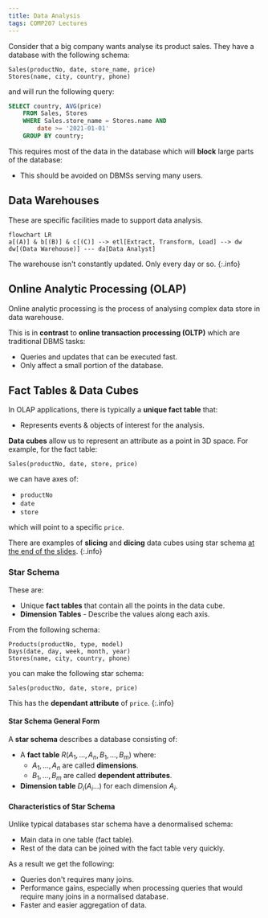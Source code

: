 ```yaml
---
title: Data Analysis
tags: COMP207 Lectures
---
```

Consider that a big company wants analyse its product sales. They have a database with the following schema:

```
Sales(productNo, date, store_name, price)
Stores(name, city, country, phone)
```

and will run the following query:

```sql
SELECT country, AVG(price)
	FROM Sales, Stores
	WHERE Sales.store_name = Stores.name AND
		date >= '2021-01-01'
	GROUP BY country;
```

This requires most of the data in the database which will **block** large parts of the database:

* This should be avoided on DBMSs serving many users.

## Data Warehouses
These are specific facilities made to support data analysis. 

```mermaid
flowchart LR
a[(A)] & b[(B)] & c[(C)] --> etl[Extract, Transform, Load] --> dw
dw[(Data Warehouse)] --- da[Data Analyst]
```

The warehouse isn't constantly updated. Only every day or so.
{:.info}

## Online Analytic Processing (OLAP)
Online analytic processing is the process of analysing complex data store in data warehouse.

This is in **contrast** to **online transaction processing (OLTP)** which are traditional DBMS tasks:

* Queries and updates that can be executed fast.
* Only affect a small portion of the database.

## Fact Tables & Data Cubes
In OLAP applications, there is typically a **unique fact table** that:

* Represents events & objects of interest for the analysis.

**Data cubes** allow us to represent an attribute as a point in 3D space. For example, for the fact table:

```
Sales(productNo, date, store, price)
```

we can have axes of:

* `productNo`
* `date`
* `store`

which will point to a specific `price`.

There are examples of **slicing** and **dicing** data cubes using star schema [at the end of the slides](https://liverpool.instructure.com/courses/46572/pages/more-details-about-data-analysis?module_item_id=1218371).
{:.info}

### Star Schema
These are:

* Unique **fact tables** that contain all the points in the data cube.
* **Dimension Tables** - Describe the values along each axis.

From the following schema:

```
Products(productNo, type, model)
Days(date, day, week, month, year)
Stores(name, city, country, phone)
```

you can make the following star schema:

```
Sales(productNo, date, store, price)
```

This has the **dependant attribute** of `price`.
{:.info}

#### Star Schema General Form
A **star schema** describes a database consisting of:

* A **fact table** $R(A_1,\ldots,A_n,B_1,\ldots,B_m)$ where:
	* $A_1,\ldots,A_n$ are called **dimensions**.
	* $B_1,\ldots,B_m$ are called **dependent attributes**.
* **Dimension table** $D_i(A_i\ldots)$ for each dimension $A_i$.

#### Characteristics of Star Schema
Unlike typical databases star schema have a denormalised schema:

* Main data in one table (fact table).
* Rest of the data can be joined with the fact table very quickly.

As a result we get the following:

* Queries don't requires many joins.
* Performance gains, especially when processing queries that would require many joins in a normalised database.
* Faster and easier aggregation of data.
